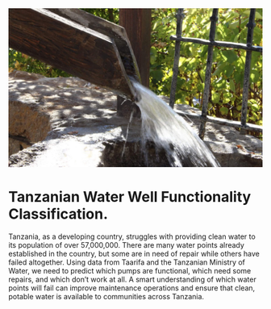 <img src='https://raw.githubusercontent.com/Milenaafeworki/Tanzanian_water_well/master/images/1700.jpg'>


# Tanzanian Water Well Functionality Classification.

Tanzania, as a developing country, struggles with providing clean water to its population of over 57,000,000. There are many water points already established in the country, but some are in need of repair while others have failed altogether. Using data from Taarifa and the Tanzanian Ministry of Water, we need to predict which pumps are functional, which need some repairs, and which don’t work at all. A smart understanding of which water points will fail can improve maintenance operations and ensure that clean, potable water is available to communities across Tanzania.



```python

```
